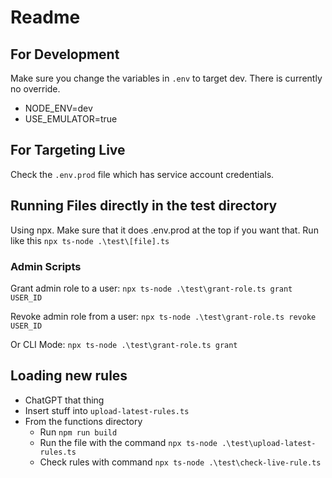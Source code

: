 # Readme

## For Development

Make sure you change the variables in `.env` to target dev. There is currently no override.

- NODE_ENV=dev
- USE_EMULATOR=true

## For Targeting Live

Check the `.env.prod` file which has service account credentials.

## Running Files directly in the test directory

Using npx. Make sure that it does .env.prod at the top if you want that.
Run like this `npx ts-node .\test\[file].ts`

### Admin Scripts

Grant admin role to a user:
`npx ts-node .\test\grant-role.ts grant USER_ID`

Revoke admin role from a user:
`npx ts-node .\test\grant-role.ts revoke USER_ID`

Or CLI Mode:
`npx ts-node .\test\grant-role.ts grant`

## Loading new rules

- ChatGPT that thing
- Insert stuff into `upload-latest-rules.ts`
- From the functions directory
  - Run `npm run build`
  - Run the file with the command `npx ts-node .\test\upload-latest-rules.ts`
  - Check rules with command `npx ts-node .\test\check-live-rule.ts`
